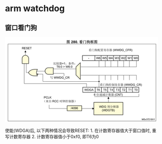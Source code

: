 # arm watchdog

## 窗口看门狗

![看门狗](imgs/wdt-01.png)

使能(WDGA)后, 以下两种情况会导致RESET:
    1. 在计数寄存器值大于窗口值时, 重写计数寄存器
    2. 计数寄存器值小于0xf0, 即T6为0
